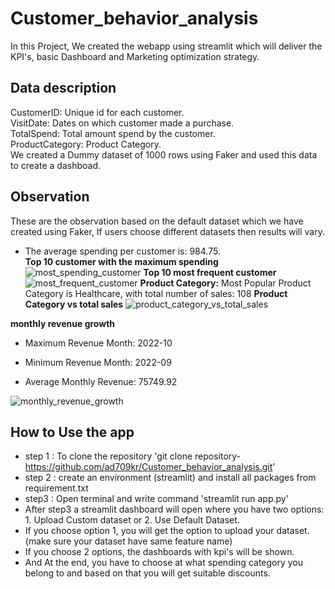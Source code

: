 # Customer_behavior_analysis
In this Project, We created the webapp using streamlit which will deliver the KPI's, basic Dashboard and Marketing optimization strategy.
## Data description
CustomerID: Unique id for each customer.  
VisitDate: Dates on which customer made a purchase.  
TotalSpend: Total amount spend by the customer.  
ProductCategory: Product Category.  
We created a Dummy dataset of 1000 rows using Faker and used this data to create a dashboad.

## Observation
These are  the observation based on the default dataset which we have created using Faker, If users choose different datasets then results will vary.

* The average spending per customer is: 984.75.  
**Top 10 customer with the maximum spending**
  ![most_spending_customer](https://github.com/ad709kr/Customer_behavior_analysis/assets/102454963/4b3367ed-cd9f-4fe3-abb6-392945449e2a)
**Top 10 most frequent customer**
![most_frequent_customer](https://github.com/ad709kr/Customer_behavior_analysis/assets/102454963/d00bdd45-2cae-4454-91c5-8bbb6e15db7c)
**Product Category:** Most Popular Product Category is Healthcare, with total number of sales: 108
**Product Category vs total sales**
  ![product_category_vs_total_sales](https://github.com/ad709kr/Customer_behavior_analysis/assets/102454963/28513f98-83bd-4126-845c-41fc265273e3)

**monthly revenue growth**
* Maximum Revenue Month: 2022-10

* Minimum Revenue Month: 2022-09

* Average Monthly Revenue: 75749.92

![monthly_revenue_growth](https://github.com/ad709kr/Customer_behavior_analysis/assets/102454963/f9787b7a-a811-460c-a693-09a1c50dd3a4)

## How to Use the app
* step 1 : To clone the repository 'git clone repository-https://github.com/ad709kr/Customer_behavior_analysis.git'
* step 2 : create an environment (streamlit) and install all packages from requirement.txt
* step3 : Open terminal and write command 'streamlit run app.py'
* After step3 a streamlit dashboard will open where you have two options: 1. Upload Custom dataset or 2. Use Default Dataset.
* If you choose option 1, you will get the option to upload your dataset. (make sure your dataset have same feature name)
* If you choose 2 options, the dashboards with kpi's will be shown.
* And At the end, you have to choose at what spending category you belong to and based on that you will get suitable discounts.
